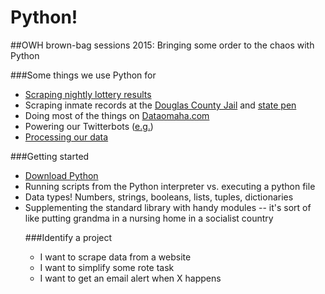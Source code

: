 # Python!
##OWH brown-bag sessions 2015: Bringing some order to the chaos with Python

###Some things we use Python for
<ul>
<li><a href="https://github.com/OWH-projects/lotto-scraper">Scraping nightly lottery results</a></li>
<li>Scraping inmate records at the <a href="https://github.com/cjwinchester/douglas-county-jail-scraper">Douglas County Jail</a> and <a href="https://github.com/cjwinchester/neb-prison-scraper">state pen</a></li>
<li>Doing most of the things on <a href="http://www.dataomaha.com">Dataomaha.com</a></li>
<li>Powering our Twitterbots (<a href="https://github.com/cjwinchester/dutchowh">e.g.</a>)</li>
<li><a href="http://dataomaha.com/media/news/2015/wildfires/">Processing our data</a></li>
</ul>

###Getting started
<ul>
<li><a href="https://www.python.org/download/releases/2.7/">Download Python</a></li>
<li>Running scripts from the Python interpreter vs. executing a python file</li>
<li>Data types! Numbers, strings, booleans, lists, tuples, dictionaries</li>
<li>Supplementing the standard library with handy modules -- it's sort of like putting grandma in a nursing home in a socialist country</li>

###Identify a project
<ul>
<li>I want to scrape data from a website</li>
<li>I want to simplify some rote task</li>
<li>I want to get an email alert when X happens</li>
</ul>
